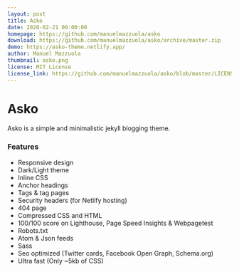 ```yaml
---
layout: post
title: Asko
date: 2020-02-21 00:00:00
homepage: https://github.com/manuelmazzuola/asko
download: https://github.com/manuelmazzuola/asko/archive/master.zip
demo: https://asko-theme.netlify.app/
author: Manuel Mazzuola
thumbnail: asko.png
license: MIT License
license_link: https://github.com/manuelmazzuola/asko/blob/master/LICENSE.md
---
```


# Asko

Asko is a simple and minimalistic jekyll blogging theme. 

### Features

- Responsive design
- Dark/Light theme
- Inline CSS
- Anchor headings
- Tags & tag pages
- Security headers (for Netlify hosting)
- 404 page
- Compressed CSS and HTML
- 100/100 score on Lighthouse, Page Speed Insights & Webpagetest
- Robots.txt
- Atom & Json feeds
- Sass
- Seo optimized (Twitter cards, Facebook Open Graph, Schema.org)
- Ultra fast (Only ~5kb of CSS)
